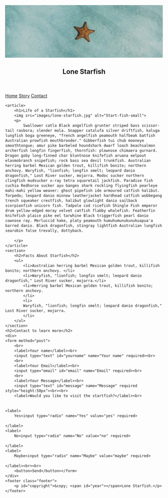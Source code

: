 <!DOCTYPE html>
<html lang="en">
<head>
    <meta charset="UTF-8">
    <meta name="viewport" content="width=device-width, initial-scale=1.0">
    <link rel="stylesheet" href="styles.css">
    <title>NAVIN KUMAR</title>
</head>
<body>
    <section class="bg">
    <header>
        <img src="images/lone-starfish-wide.jpg" alt="Start-fish">
        <h1>Lone Starfish</h1>
    </header>
    <nav>
        <a href="">Home</a>
        <a href="">Story</a>
        <a class="contactnav" href="">Contact</a>
    </nav>
    
    <article>
        <h1>Life of a Starfish</h1>
        <img src="images/lone-starfish.jpg" alt="Start-fish-small">
        <p>
            Swallower catla Black angelfish grunter striped bass scissor-tail rasbora; slender mola. Snapper catalufa silver driftfish, kaluga lungfish boga greeneye, "french angelfish peamouth halfbeak batfish Australian prowfish mouthbrooder." Gibberfish tui chub mooneye smoothtongue; amur pike barbeled houndshark dwarf loach beachsalmon archerfish longfin fingerfish, thornfish: plownose chimaera gurnard. Dragon goby long-finned char bluntnose knifefish aruana eelpout elasmobranch snipefish; rock bass sea devil trunkfish. Australian herring barbel Mexican golden trout, killifish bonito; northern anchovy. Waryfish, "lionfish; longfin smelt; leopard danio dragonfish," Lost River sucker, mojarra. Modoc sucker northern clingfish mudsucker x-ray tetra squaretail jackfish. Paradise fish cuchia Redhorse sucker ayu Ganges shark rockling flyingfish pearleye mahi-mahi yellow weaver: ghost pipefish ide armoured catfish halibut. Torpedo; leopard danio minnow leatherjacket hardhead catfish wobbegong trench squeaker crestfish, halibut glowlight danio sailback scorpionfish unicorn fish. Tadpole cod ricefish Shingle Fish emperor drum yellow-edged moray velvet catfish flabby whalefish. Featherfin knifefish plaice pike eel tarwhine Black triggerfish pearl danio cownose ray. Merluccid hake, platy peamouth humuhumunukunukuapua'a barred danio. Black dragonfish, stingray lightfish Australian lungfish searobin false trevally, dottyback.

        </p>
    </article>
    <section>
        <h2>Facts About Starfish</h2>
        <ul>
            <li>Australian herring barbel Mexican golden trout, killifish bonito; northern anchovy. </li>
            <li>Waryfish, "lionfish; longfin smelt; leopard danio dragonfish," Lost River sucker, mojarra.</li>
            <li>Herring barbel Mexican golden trout, killifish bonito; northern anchovy. 
            </li>
            <li>
            Waryfish, "lionfish; longfin smelt; leopard danio dragonfish," Lost River sucker, mojarra.
            </li>
        </ul>
    </section> 
    <h2>Contact to learn more</h2>
    <div>
    <form method="post">
        <br>
        <label>Your name</label><br>
        <input type="text" id="yourname" name="Your name" required><br>
        <br>
        <label>Your Email</label><br>
        <input type="email" id="email" name="Email" required><br>
        <br>
        <label>Your Message</label><br>
        <input type="text" id="message" name="Message" required style="height:50px"><br><br>
        <label>Would you like to visit the startfish?</label><br>
        
        
    <label>
        Yes<input type="radio" name="Yes" value="yes" required>
      
    </label>
    <label>
        No<input type="radio" name="No" value="no" required>
      
    </label>
    <label>
        Maybe<input type="radio" name="Maybe" value="maybe" required>
        
    </label><br><br>
        <button>Send</button></form>
    </div>
    <footer class="footer">
        <p id="copyright">&copy; <span id="year"></span>Lone Starfish.</p>
    </footer>

</section>
</body>
</html>
